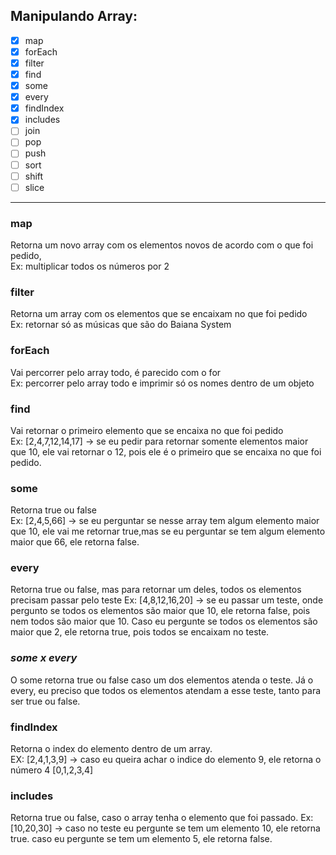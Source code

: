 ## Manipulando Array: 

- [X] map 
- [X] forEach
- [X] filter
- [X] find
- [X] some
- [X] every
- [X] findIndex
- [X] includes
- [ ] join
- [ ] pop
- [ ] push
- [ ] sort
- [ ] shift
- [ ] slice

--- 

### map

Retorna um novo array com os elementos novos de acordo com o que foi pedido,  
Ex: multiplicar todos os números por 2

### filter

Retorna um array com os elementos que se encaixam no que foi pedido  
Ex: retornar só as músicas que são do Baiana System

### forEach

Vai percorrer pelo array todo, é parecido com o for  
Ex: percorrer pelo array todo e imprimir só os nomes dentro de um objeto

### find

Vai retornar o primeiro elemento que se encaixa no que foi pedido  
Ex: [2,4,7,12,14,17] -> se eu pedir para retornar somente elementos maior que 10, ele vai retornar o 12, pois ele é o primeiro que se encaixa no que foi pedido.


### some

Retorna true ou false  
Ex: [2,4,5,66] -> se eu perguntar se nesse array tem algum elemento maior que 10, ele vai me retornar true,mas se eu perguntar se tem algum elemento maior que 66, ele retorna false.  

### every

Retorna true ou false, mas para retornar um deles, todos os elementos precisam passar pelo teste
Ex: [4,8,12,16,20] -> se eu passar um teste, onde pergunto se todos os elementos são maior que 10, ele retorna false, pois nem todos são maior que 10. Caso eu pergunte se todos os elementos são maior que 2, ele retorna true, pois todos se encaixam no teste.

### *some x every*

O some retorna true ou false caso um dos elementos atenda o teste. Já o every, eu preciso que todos os elementos atendam a esse teste, tanto para ser true ou false.

### findIndex

Retorna o index do elemento dentro de um array.  
EX: [2,4,1,3,9] -> caso eu queira achar o indice do elemento 9, ele retorna o número 4
	[0,1,2,3,4]

### includes

Retorna true ou false, caso o array tenha o elemento que foi passado.
Ex: [10,20,30] -> caso no teste eu pergunte se tem um elemento 10, ele retorna true.
caso eu pergunte se tem um elemento 5, ele retorna false.